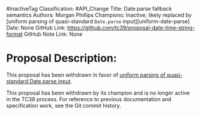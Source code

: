 #InactiveTag
Classification: #API_Change
Title: Date.parse fallback semantics
Authors: Morgan Phillips
Champions: Inactive; likely replaced by [uniform parsing of quasi-standard `Date.parse` input][uniform-date-parse]
Date: None
GitHub Link: https://github.com/tc39/proposal-date-time-string-format
GitHub Note Link: None

# Proposal Description:
This proposal has been withdrawn in favor of [uniform parsing of quasi-standard Date.parse input](https://github.com/gibson042/ecma262-proposal-uniform-interchange-date-parsing).

This proposal has been withdrawn by its champion and is no longer active in the TC39 process. For reference to previous documentation and specification work, see the Git commit history.
